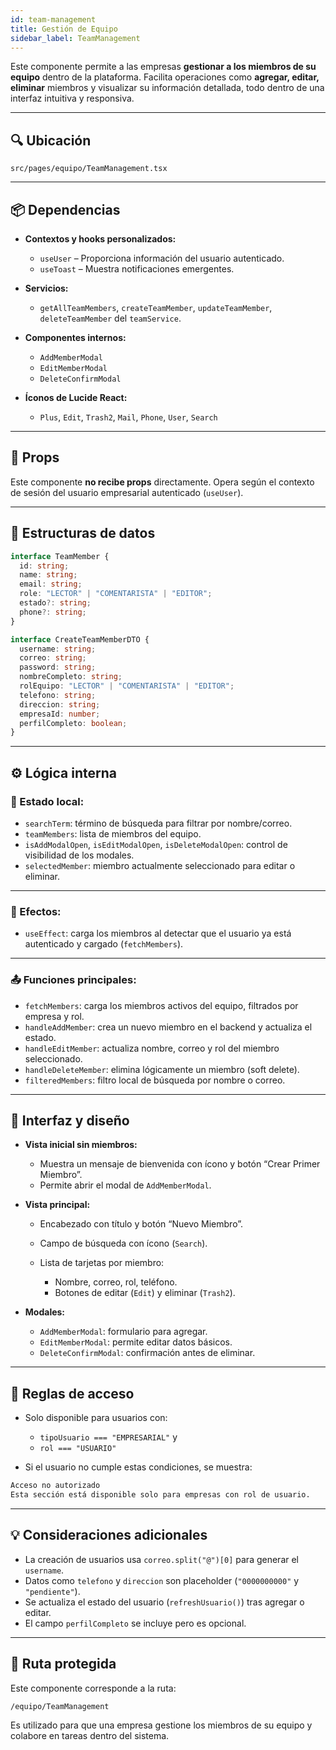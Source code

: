 ```yaml
---
id: team-management
title: Gestión de Equipo
sidebar_label: TeamManagement
---
```


Este componente permite a las empresas **gestionar a los miembros de su equipo** dentro de la plataforma. Facilita operaciones como **agregar, editar, eliminar** miembros y visualizar su información detallada, todo dentro de una interfaz intuitiva y responsiva.

---

## 🔍 Ubicación

`src/pages/equipo/TeamManagement.tsx`

---

## 📦 Dependencias

- **Contextos y hooks personalizados:**
  - `useUser` – Proporciona información del usuario autenticado.
  - `useToast` – Muestra notificaciones emergentes.

- **Servicios:**
  - `getAllTeamMembers`, `createTeamMember`, `updateTeamMember`, `deleteTeamMember` del `teamService`.

- **Componentes internos:**
  - `AddMemberModal`
  - `EditMemberModal`
  - `DeleteConfirmModal`

- **Íconos de Lucide React:**
  - `Plus`, `Edit`, `Trash2`, `Mail`, `Phone`, `User`, `Search`

---

## 🧩 Props

Este componente **no recibe props** directamente. Opera según el contexto de sesión del usuario empresarial autenticado (`useUser`).

---

## 🧱 Estructuras de datos

```ts
interface TeamMember {
  id: string;
  name: string;
  email: string;
  role: "LECTOR" | "COMENTARISTA" | "EDITOR";
  estado?: string;
  phone?: string;
}
````

```ts
interface CreateTeamMemberDTO {
  username: string;
  correo: string;
  password: string;
  nombreCompleto: string;
  rolEquipo: "LECTOR" | "COMENTARISTA" | "EDITOR";
  telefono: string;
  direccion: string;
  empresaId: number;
  perfilCompleto: boolean;
}
```

---

## ⚙️ Lógica interna

### 📌 Estado local:

* `searchTerm`: término de búsqueda para filtrar por nombre/correo.
* `teamMembers`: lista de miembros del equipo.
* `isAddModalOpen`, `isEditModalOpen`, `isDeleteModalOpen`: control de visibilidad de los modales.
* `selectedMember`: miembro actualmente seleccionado para editar o eliminar.

---

### 🔁 Efectos:

* `useEffect`: carga los miembros al detectar que el usuario ya está autenticado y cargado (`fetchMembers`).

---

### 📤 Funciones principales:

* `fetchMembers`: carga los miembros activos del equipo, filtrados por empresa y rol.
* `handleAddMember`: crea un nuevo miembro en el backend y actualiza el estado.
* `handleEditMember`: actualiza nombre, correo y rol del miembro seleccionado.
* `handleDeleteMember`: elimina lógicamente un miembro (soft delete).
* `filteredMembers`: filtro local de búsqueda por nombre o correo.

---

## 🎨 Interfaz y diseño

* **Vista inicial sin miembros:**

  * Muestra un mensaje de bienvenida con ícono y botón “Crear Primer Miembro”.
  * Permite abrir el modal de `AddMemberModal`.

* **Vista principal:**

  * Encabezado con título y botón “Nuevo Miembro”.
  * Campo de búsqueda con ícono (`Search`).
  * Lista de tarjetas por miembro:

    * Nombre, correo, rol, teléfono.
    * Botones de editar (`Edit`) y eliminar (`Trash2`).

* **Modales:**

  * `AddMemberModal`: formulario para agregar.
  * `EditMemberModal`: permite editar datos básicos.
  * `DeleteConfirmModal`: confirmación antes de eliminar.

---

## 🔐 Reglas de acceso

* Solo disponible para usuarios con:

  * `tipoUsuario === "EMPRESARIAL"` y
  * `rol === "USUARIO"`

* Si el usuario no cumple estas condiciones, se muestra:

```txt
Acceso no autorizado
Esta sección está disponible solo para empresas con rol de usuario.
```

---

## 💡 Consideraciones adicionales

* La creación de usuarios usa `correo.split("@")[0]` para generar el `username`.
* Datos como `telefono` y `direccion` son placeholder (`"0000000000"` y `"pendiente"`).
* Se actualiza el estado del usuario (`refreshUsuario()`) tras agregar o editar.
* El campo `perfilCompleto` se incluye pero es opcional.

---

## 🧪 Ruta protegida

Este componente corresponde a la ruta:

```
/equipo/TeamManagement
```

Es utilizado para que una empresa gestione los miembros de su equipo y colabore en tareas dentro del sistema.